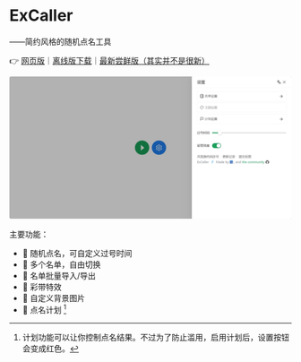 # ExCaller

——简约风格的随机点名工具

👉 [网页版](https://ex-caller.by-ts.top)｜[离线版下载](https://ex-caller.by-ts.top/update)｜[最新尝鲜版（其实并不是很新）](https://main--ex-caller.netlify.app)

![](./static/demo.webp)

主要功能：

- 🔄️ 随机点名，可自定义过号时间
- 📓 多个名单，自由切换
- 🔧 名单批量导入/导出
- 🎉 彩带特效
- 🧩 自定义背景图片
- 🤫 点名计划 [^1]

[^1]: 计划功能可以让你控制点名结果。不过为了防止滥用，启用计划后，设置按钮会变成红色。
